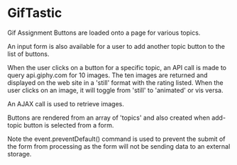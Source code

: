 # GifTastic
Gif Assignment
Buttons are loaded onto a page for various topics.

An input form is also available for a user to add another topic button to the list of buttons.

When the user clicks on a button for a specific topic, an API call is made to query api.giphy.com for 10 images.
The ten images are returned and displayed on the web site in a 'still' format with the rating listed.
When the user clicks on an image, it will toggle from 'still' to 'animated' or vis versa. 

An AJAX call is used to retrieve images. 

Buttons are rendered from an array of 'topics' and also created when add-topic button is selected from a form. 

Note the event.preventDefault() command is used to prevent the submit of the form from processing as the form will not be sending data to an external storage. 
